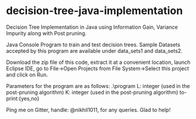 # decision-tree-java-implementation
Decision Tree Implementation in Java using Information Gain, Variance Impurity along with Post pruning.

Java Console Program to train and test decision trees. Sample Datasets accepted by this program are available under data_sets1 and data_sets2.

Download the zip file of this code, extract it at a convenient location, launch Eclipse IDE, go to File->Open Projects from File System->Select this project and click on Run.

Parameters for the program are as follows:
.\program <L> <K> <training-set> <validation-set> <test-set> <to-print>
L: integer (used in the post-pruning algorithm)
K: integer (used in the post-pruning algorithm)
to-print:{yes,no}

Ping me on Gitter, handle: @nikhil1011, for any queries. Glad to help!
